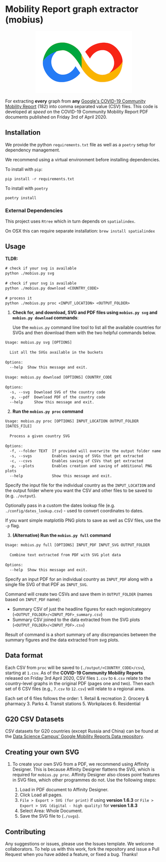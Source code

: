 # Mobility Report graph extractor (mobius)

<p align="center">
    <img src="/meta/logo.png" alt="Logo"  height="200px">
</p>

For extracting **every** graph from **any** [Google's COVID-19 Community Mobility Report](https://www.google.com/covid19/mobility/) (182) into
comma separated value (CSV) files. This code is developed at _speed_ on the COVID-19 Community Mobility Report PDF documents published on Friday 3rd of April 2020.

## Installation

We provide the python `requirements.txt` file as well as a `poetry` setup for
dependency management.

We recommend using a virtual environment before installing dependencies.

To install with `pip`:

```shell
pip install -r requirements.txt
```

To install with `poetry`

```shell
poetry install
```

### External Dependencies

This project uses `Rtree` which in turn depends on `spatialindex`.

On OSX this can require separate installation:
`brew install spatialindex`

## Usage

**TLDR:**

```shell
# check if your svg is available
python ./mobius.py svg

# check if your svg is available
python ./mobius.py download <COUNTRY_CODE>

# process it
python ./mobius.py proc <INPUT_LOCATION> <OUTPUT_FOLDER>
```

1. **Check for, and download, SVG and PDF files using `mobius.py svg` and `mobius.py download` commands**:

   Use the `mobius.py` command line tool to list all the available countries
   for SVGs and then download them with the two helpful commands below.

```text
Usage: mobius.py svg [OPTIONS]

  List all the SVGs available in the buckets

Options:
  --help  Show this message and exit.

Usage: mobius.py download [OPTIONS] COUNTRY_CODE

Options:
  -s, --svg  Download SVG of the country code
  -p, --pdf  Download PDF of the country code
  --help     Show this message and exit.
```

2. **Run the `mobius.py proc` command**

```text
Usage: mobius.py proc [OPTIONS] INPUT_LOCATION OUTPUT_FOLDER [DATES_FILE]

  Process a given country SVG

Options:
  -f, --folder TEXT  If provided will overwrite the output folder name
  -s, --svgs         Enables saving of SVGs that get extracted
  -c, --csvs         Enables saving of CSVs that get extracted
  -p, --plots        Enables creation and saving of additional PNG plots
  --help             Show this message and exit.
```
Specify the input file for the individual country as the `INPUT_LOCATION` and the
output folder where you want the CSV and other files to be saved to (e.g.
`./output`).

Optionally pass in a custom the dates lookup file (e.g.
`./config/dates_lookup.csv`) - used to convert coordinates to dates.

If you want simple matplotlib PNG plots to save as well as CSV files, use the `-p` flag.


3. **(Alternative) Run the `mobius.py full` command**
```text
Usage: mobius.py full [OPTIONS] INPUT_PDF INPUT_SVG OUTPUT_FOLDER

  Combine text extracted from PDF with SVG plot data

Options:
  --help  Show this message and exit.
```
Specify an input PDF for an individual country as `INPUT_PDF` along with a single
file SVG of that PDF as `INPUT_SVG`.

Command will create two CSVs and save them in `OUTPUT_FOLDER` (names based 
on `INPUT_PDF` name):

* Summary CSV of just the headline figures for each region/category
    (`<OUTPUT_FOLDER>/<INPUT_PDF>_summary.csv`)
* Summary CSV joined to the data extracted from the SVG plots
    (`<OUTPUT_FOLDER>/<INPUT_PDF>.csv`)
    
Result of command is a short summary of any discrepancies between the summary figures
and the data extracted from svg plots.


## Data format

Each CSV from `proc` will be saved to (`./output/<COUNTRY_CODE>/csv`), starting at `1.csv`. As of the **COVID-19 Community Mobility Reports** released on Friday 3rd April 2020, CSV files `1.csv` to `6.csv` relate to the country-level graphs in the original PDF (pages one and two). Then each set of 6 CSV files (e.g., `7.csv` to `12.csv`) will relate to a regional area.

Each set of 6 files follows the order:
    1. Retail & recreation
    2. Grocery & pharmacy
    3. Parks
    4. Transit stations
    5. Workplaces
    6. Residential
    

## G20 CSV Datasets

CSV datasets for G20 countries (except Russia and China) can be found at the [Data Science Campus' Google Mobility Reports Data repository](https://github.com/datasciencecampus/google-mobility-reports-data).

## Creating your own SVG

1. To create your own SVG from a PDF, we recommend using Affinity Designer. This is because Affinity Designer flattens the SVG, which is required for `mobius.py proc`. Affinity Designer also closes point features in SVG files, which other programmes do not. Use the following steps:

   1. Load in PDF document to Affinity Designer.
   1. Click Load all pages.
   1. `File > Export > SVG (for print)` if using **version 1.6.3** or `File > Export > SVG (digital - high quality)` for **version 1.8.3**
   1. Select Area: Whole Document.
   1. Save the SVG file to (`./svgs`).

## Contributing

Any suggestions or issues, please use the Issues template. We welcome
collaborators. To help us with this work, fork the repository and issue a Pull
Request when you have added a feature, or fixed a bug. Thanks!
